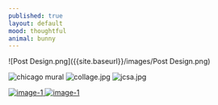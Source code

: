 ```yaml
---
published: true
layout: default
mood: thoughtful
animal: bunny
---
```

![Post Design.png]({{site.baseurl}}/images/Post Design.png)

![chicago mural]({{site.baseurl}}/images/lssa.jpg)
![collage.jpg]({{site.baseurl}}/images/collage.jpg)
![jcsa.jpg]({{site.baseurl}}/images/jcsa.jpg)
<div>
      <a class="example-image-link" href="({{site.baseurl}}/images/lssa.jpg)" data-lightbox="example-1"><img class="example-image" src="![collage.jpg]({{site.baseurl}}/images/collage.jpg)" alt="image-1"/>
      </a>
      <a class="example-image-link" href="({{site.baseurl}}/images/collage.jpg)" data-lightbox="example-2" data-title="Optional caption."><img class="example-image" src="![collage.jpg]({{site.baseurl}}/images/collage.jpg)" alt="image-1"/></a>
     </div>